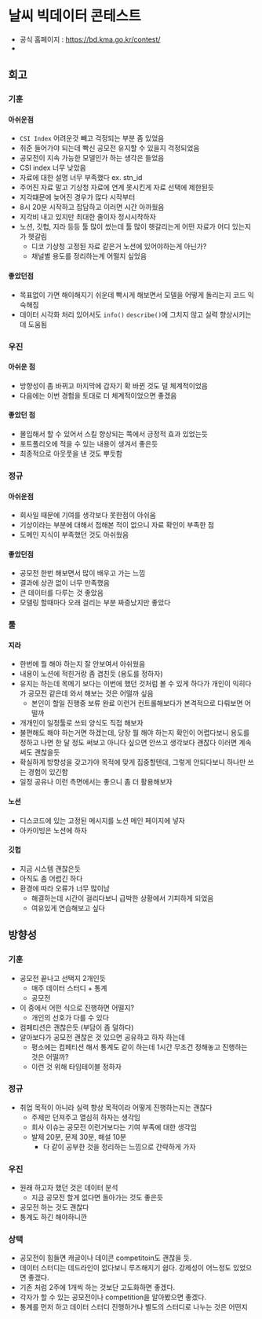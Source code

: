 # 날씨 빅데이터 콘테스트
- 공식 홈페이지 : https://bd.kma.go.kr/contest/
-


## 회고
### 기훈
#### 아쉬운점
- `CSI Index` 어려운것 빼고 걱정되는 부분 좀 있었음
- 취준 들어가야 되는데 빡신 공모전 유지할 수 있을지 걱정되었음
- 공모전이 지속 가능한 모델인가 하는 생각은 들었음
- CSI index 너무 낮았음
- 자료에 대한 설명 너무 부족했다 ex. stn_id
- 주어진 자료 말고 기상청 자료에 연계 못시킨게 자료 선택에 제한된듯
- 지각떄문에 늦어진 경우가 많다 시작부터
- 8시 20분 시작하고 잡담하고 이러면 시간 아까웠음
- 지각비 내고 있지만 최대한 줄이자 정시시작하자
- 노션, 깃헙, 지라 등등 툴 많이 썼는데 툴 많이 헷갈리는게 어떤 자료가 어디 있는지가 헷갈림
  - 디코 기상청 고정된 자료 같은거 노션에 있어야하는게 아닌가?
  - 채널별 용도를 정리하는게 어떨지 싶었음
#### 좋았던점
- 목표없이 가면 해이해지기 쉬운데 빡시게 해보면서 모델을 어떻게 돌리는지 코드 익숙해짐
- 데이터 시각화 처리 있어서도 `info()` `describe()`에 그치지 않고 실력 향상시키는데 도움됨

### 우진
#### 아쉬운 점
- 방향성이 좀 바뀌고 마지막에 갑자기 확 바뀐 것도 덜 체계적이었음
- 다음에는 이번 경험을 토대로 더 체계적이었으면 좋겠음
#### 좋았던 점
- 몰입해서 할 수 있어서 스킬 향상되는 쪽에서 긍정적 효과 있었는듯
- 포트폴리오에 적을 수 있는 내용이 생겨서 좋은듯
- 최종적으로 아웃풋을 낸 것도 뿌듯함

### 정규
#### 아쉬운점
- 회사일 때문에 기여를 생각보다 못한점이 아쉬움
- 기상이라는 부분에 대해서 접해본 적이 없으니 자료 확인이 부족한 점
- 도메인 지식이 부족했던 것도 아쉬웠음
#### 좋았던점
- 공모전 한번 해보면서 많이 배우고 가는 느낌
- 결과에 상관 없이 너무 만족했음
- 큰 데이터를 다루는 것 좋았음
- 모델링 할때마다 오래 걸리는 부분 짜증났지만 좋았다

### 툴
#### 지라
- 한번에 뭘 해야 하는지 잘 안보여서 아쉬웠음
- 내용이 노션에 적힌거랑 좀 겹친듯 (용도를 정하자)
- 유지는 하는데 목메기 보다는 이번에 했던 것처럼 볼 수 있게 하다가 개인이 익히다가 공모전 같은데 와서 해보는 것은 어떨까 싶음
  - 본인이 할일 진행중 보류 완료 이런거 컨트롤해보다가 본격적으로 다뤄보면 어떨까
- 개개인이 일정툴로 쓰되 양식도 직접 해보자
- 불편해도 해야 하는거면 하겠는데, 당장 뭘 해야 하는지 확인이 어렵다보니 용도를 정하고 나면 한 달 정도 써보고 아니다 싶으면 안쓰고 생각보다 괜찮다 이러면 계속 써도 괜찮을듯
- 확실하게 방향성을 갖고가야 목적에 맞게 집중할텐데, 그렇게 안되다보니 하나만 쓰는 경험이 있긴함
- 일정 공유나 이런 측면에서는 좋으니 좀 더 활용해보자
#### 노션
- 디스코드에 있는 고정된 메시지를 노션 메인 페이지에 넣자
- 아카이빙은 노션에 하자
#### 깃헙
- 지금 시스템 괜찮은듯
- 아직도 좀 어렵긴 하다
- 환경에 따라 오류가 너무 많이남
  - 해결하는데 시간이 걸리다보니 급박한 상황에서 기피하게 되었음
  - 여유있게 연습해보고 싶다

## 방향성
### 기훈
- 공모전 끝나고 선택지 2개인듯
  - 매주 데이터 스터디 + 통계
  - 공모전
- 이 중에서 어떤 식으로 진행하면 어떨지?
  - 개인의 선호가 다를 수 있다
- 컴페티션은 괜찮은듯 (부담이 좀 덜하다)
- 알아보다가 공모전 괜찮은 것 있으면 공유하고 하자 하는데
  - 평소에는 컴페티션 해서 통계도 같이 하는데 1시간 무조건 정해놓고 진행하는 것은 어떨까?
  - 이런 것 위해 타임테이블 정하자

### 정규
- 취업 목적이 아니라 실력 향상 목적이라 어떻게 진행하는지는 괜찮다
  - 주제만 던져주고 열심히 하자는 생각임
  - 회사 이슈는 공모전 이런거보다는 기여 부족에 대한 생각임
  - 발제 20분, 문제 30분, 해설 10분
    - 다 같이 공부한 것을 정리하는 느낌으로 간략하게 가자

### 우진
- 원래 하고자 했던 것은 데이터 분석
  - 지금 공모전 할게 없다면 돌아가는 것도 좋은듯
- 공모전 하는 것도 괜찮다
- 통계도 하긴 해야하니깐

### 상택
- 공모전이 힘들면 캐글이나 데이콘 competitoin도 괜찮을 듯.
- 데이터 스터디는 데드라인이 없다보니 루즈해지기 쉽다. 강제성이 어느정도 있었으면 좋겠다.
- 기존 처럼 2주에 1개씩 하는 것보단 고도화하면 좋겠다.
- 각자가 할 수 있는 공모전이나 competition을 알아봤으면 좋겠다.
- 통계를 먼저 하고 데이터 스터디 진행하거나 별도의 스터디로 나누는 것은 어떤지

